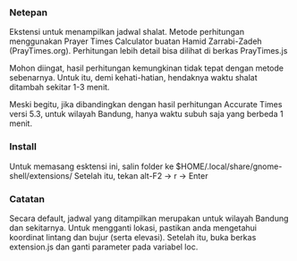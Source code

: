 ### Netepan

Ekstensi untuk menampilkan jadwal shalat. Metode perhitungan menggunakan Prayer Times Calculator buatan Hamid Zarrabi-Zadeh (PrayTimes.org). Perhitungan lebih detail bisa dilihat di berkas PrayTimes.js

Mohon diingat, hasil perhitungan kemungkinan tidak tepat dengan metode sebenarnya. Untuk itu, demi kehati-hatian, hendaknya waktu shalat ditambah sekitar 1-3 menit.

Meski begitu, jika dibandingkan dengan hasil perhitungan Accurate Times versi 5.3, untuk wilayah Bandung, hanya waktu subuh saja yang berbeda 1 menit.

### Install

Untuk memasang esktensi ini, salin folder ke $HOME/.local/share/gnome-shell/extensions/
Setelah itu, tekan alt-F2 -> r -> Enter

### Catatan

Secara default, jadwal yang ditampilkan merupakan untuk wilayah Bandung dan sekitarnya. Untuk mengganti lokasi, pastikan anda mengetahui koordinat lintang dan bujur (serta elevasi). Setelah itu, buka berkas extension.js dan ganti parameter pada variabel loc.
